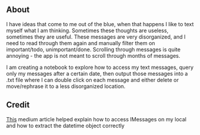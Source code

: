 ## About
I have ideas that come to me out of the blue, when that happens I like to text myself what I am thinking. Sometimes these thoughts are useless, sometimes they are useful. These messages are very disorganized, and I need to read through them again and manually filter them on important/todo, unimportant/done. Scrolling through messages is quite annoying - the app is not meant to scroll through months of messages. 

I am creating a notebook to explore how to access my text messages, query only my messages after a certain date, then output those messages into a .txt file where I can double click on each message and either delete or move/rephrase it to a less disorganized location.

## Credit
[This](https://towardsdatascience.com/heres-how-you-can-access-your-entire-imessage-history-on-your-mac-f8878276c6e9) medium article helped explain how to access IMessages on my local and how to extract the datetime object correctly